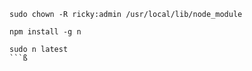 ```
sudo chown -R ricky:admin /usr/local/lib/node_module
```
```
npm install -g n
```
```
sudo n latest
```ß